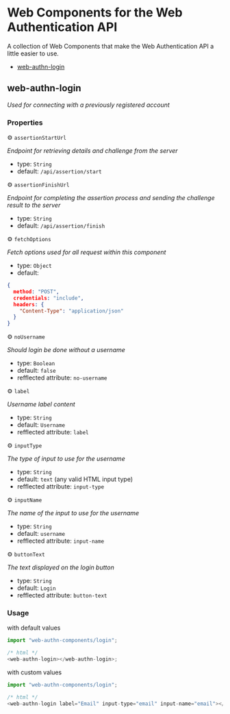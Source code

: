 # Web Components for the Web Authentication API

A collection of Web Components that make the Web Authentication API a little easier to use.

- [web-authn-login](#web-authn-login)

## **web-authn-login**

_Used for connecting with a previously registered account_

### **Properties**

⚙️ `assertionStartUrl`

_Endpoint for retrieving details and challenge from the server_

- type: `String`
- default: `/api/assertion/start`

⚙️ `assertionFinishUrl`

_Endpoint for completing the assertion process and sending the challenge result to the server_

- type: `String`
- default: `/api/assertion/finish`

⚙️ `fetchOptions`

_Fetch options used for all request within this component_

- type: `Object`
- default:

```json
{
  ‎method: "POST",
  ‎credentials:‏‏‎ ‎"include",
  headers:‏‏‎ ‎{
    ‎"Content-Type":‏‏‎ "application/json"
  ‎}
}
```

⚙️ `noUsername`

_Should login be done without a username_

- type: `Boolean`
- default: `false`
- refflected attribute: `no-username`

⚙️ `label`

_Username label content_

- type: `String`
- default: `Username`
- refflected attribute: `label`

⚙️ `inputType`

_The type of input to use for the username_

- type: `String`
- default: `text` (any valid HTML input type)
- refflected attribute: `input-type`

⚙️ `inputName`

_The name of the input to use for the username_

- type: `String`
- default: `username`
- refflected attribute: `input-name`

⚙️ `buttonText`

_The text displayed on the login button_

- type: `String`
- default: `Login`
- refflected attribute: `button-text`

### **Usage**

with default values

```js
import "web-authn-components/login";

/* html */
<web-authn-login></web-authn-login>;
```

with custom values

```js
import "web-authn-components/login";

/* html */
<web-authn-login label="Email" input-type="email" input-name="email"></web-authn-login>;
```
